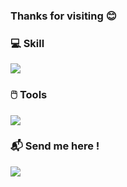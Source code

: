 ### Thanks for visiting 😊

### 💻 Skill
<img src="https://img.shields.io/badge/-Python-3776AB?style=flat&logo=Python&logoColor=white"/>

### 🖱️ Tools 
<img src="https://img.shields.io/badge/github-181717?style=for-the-badge&logo=github&logoColor=white">

### 📬 Send me here !
<a href="mailto:islhoeve@gmail.com"><img src="https://img.shields.io/badge/Email-61DAFB?style=flat&logo=gmail&logoColor=white"/>




<!--
**Whalebee/Whalebee** is a ✨ _special_ ✨ repository because its `README.md` (this file) appears on your GitHub profile.

Here are some ideas to get you started:

- 🔭 I’m currently working on ...
- 🌱 I’m currently learning ...
- 👯 I’m looking to collaborate on ...
- 🤔 I’m looking for help with ...
- 💬 Ask me about ...
- 📫 How to reach me: ...
- 😄 Pronouns: ...
- ⚡ Fun fact: ...
-->
